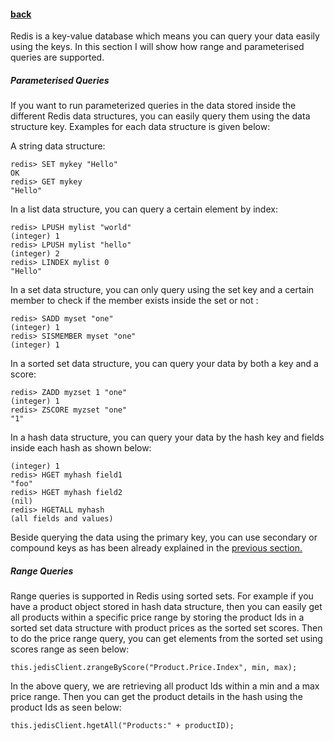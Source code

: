 #### [back](search_data_main.md)

Redis is a key-value database which means you can query your data easily using the keys. In this section I will show how range and parameterised queries are supported.


##### Parameterised Queries

If you want to run parameterized queries in the data stored inside the different Redis data structures, you can easily query them using the data structure key. Examples for each data structure is given below:

A string data structure:

````
redis> SET mykey "Hello"
OK
redis> GET mykey
"Hello"
````

In a list data structure, you can query a certain element by index:

````
redis> LPUSH mylist "world"
(integer) 1
redis> LPUSH mylist "hello"
(integer) 2
redis> LINDEX mylist 0
"Hello"
````

In a set data structure, you can only query using the set key and a certain member to check if the member exists inside the set or not :

````
redis> SADD myset "one"
(integer) 1
redis> SISMEMBER myset "one"
(integer) 1
````
In a sorted set data structure, you can query your data by both a key and a score:

````
redis> ZADD myzset 1 "one"
(integer) 1
redis> ZSCORE myzset "one"
"1"
````

In a hash data structure, you can query your data by the hash key and fields inside each hash as shown below:

````
(integer) 1
redis> HGET myhash field1
"foo"
redis> HGET myhash field2
(nil)
redis> HGETALL myhash
(all fields and values)
````

Beside querying the data using the primary key, you can use secondary or compound keys as has been already explained in the [previous section.](indexing.md)



##### Range Queries

Range queries is supported in Redis using sorted sets. For example if you have a product object stored in hash data structure, then you can easily get all products within a specific price range by storing the product Ids in a sorted set data structure with product prices as the sorted set scores. Then to do the price range query, you can get elements from the sorted set using scores range as seen below:

````
this.jedisClient.zrangeByScore("Product.Price.Index", min, max); 
````

In the above query, we are retrieving all product Ids within a min and a max price range. Then you can get the product details in the hash using the product Ids as seen below:

````
this.jedisClient.hgetAll("Products:" + productID);
````



